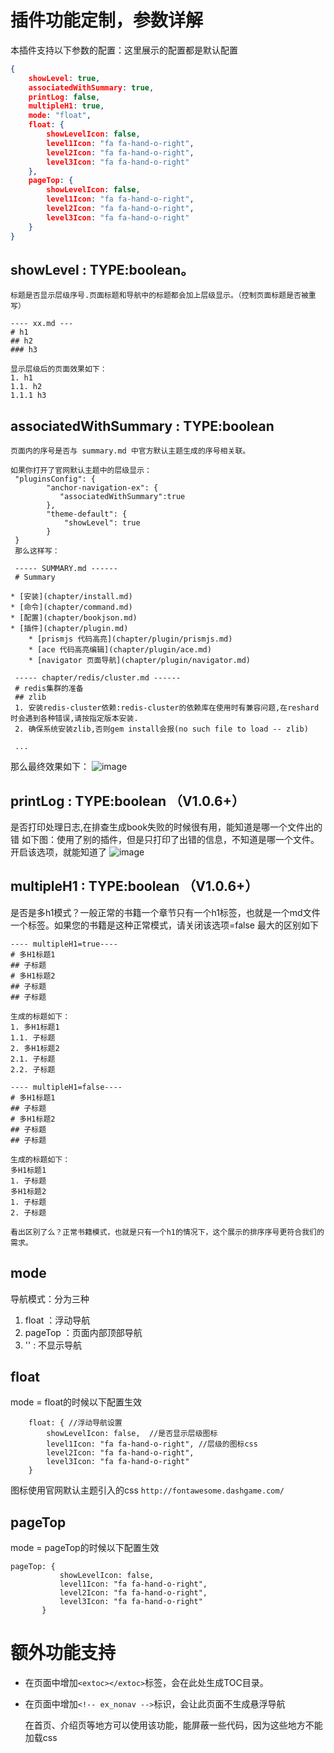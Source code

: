 # 插件功能定制，参数详解
本插件支持以下参数的配置：这里展示的配置都是默认配置
```json
{
    showLevel: true,
    associatedWithSummary: true,
    printLog: false,
    multipleH1: true,
    mode: "float",
    float: {
        showLevelIcon: false,
        level1Icon: "fa fa-hand-o-right",
        level2Icon: "fa fa-hand-o-right",
        level3Icon: "fa fa-hand-o-right"
    },
    pageTop: {
        showLevelIcon: false,
        level1Icon: "fa fa-hand-o-right",
        level2Icon: "fa fa-hand-o-right",
        level3Icon: "fa fa-hand-o-right"
    }
}
```
## showLevel : TYPE:boolean。
    标题是否显示层级序号.页面标题和导航中的标题都会加上层级显示。（控制页面标题是否被重写）

```
---- xx.md ---
# h1
## h2
### h3

显示层级后的页面效果如下：
1. h1
1.1. h2
1.1.1 h3
```
## associatedWithSummary : TYPE:boolean
    页面内的序号是否与 summary.md 中官方默认主题生成的序号相关联。
```
如果你打开了官网默认主题中的层级显示：
 "pluginsConfig": {
        "anchor-navigation-ex": {
           "associatedWithSummary":true
        },
        "theme-default": {
            "showLevel": true
        }
 }
 那么这样写：

 ----- SUMMARY.md ------
 # Summary

* [安装](chapter/install.md)
* [命令](chapter/command.md)
* [配置](chapter/bookjson.md)
* [插件](chapter/plugin.md)
    * [prismjs 代码高亮](chapter/plugin/prismjs.md)
    * [ace 代码高亮编辑](chapter/plugin/ace.md)
    * [navigator 页面导航](chapter/plugin/navigator.md)

 ----- chapter/redis/cluster.md ------
 # redis集群的准备
 ## zlib
 1. 安装redis-cluster依赖:redis-cluster的依赖库在使用时有兼容问题,在reshard时会遇到各种错误,请按指定版本安装.
 2. 确保系统安装zlib,否则gem install会报(no such file to load -- zlib)

 ...
```
那么最终效果如下：
  ![image](https://raw.githubusercontent.com/zq99299/gitbook-plugin-anchor-navigation-ex/master/doc/images/层级关联显示.png)

## printLog : TYPE:boolean （V1.0.6+）
是否打印处理日志,在排查生成book失败的时候很有用，能知道是哪一个文件出的错
如下图：使用了别的插件，但是只打印了出错的信息，不知道是哪一个文件。开启该选项，就能知道了
![image](https://raw.githubusercontent.com/zq99299/gitbook-plugin-anchor-navigation-ex/master/doc/images/printlog.png)

## multipleH1 : TYPE:boolean  （V1.0.6+）
是否是多h1模式？一般正常的书籍一个章节只有一个h1标签，也就是一个md文件一个标签。如果您的书籍是这种正常模式，请关闭该选项=false
最大的区别如下
```
---- multipleH1=true----
# 多H1标题1
## 子标题
# 多H1标题2
## 子标题
## 子标题

生成的标题如下：
1. 多H1标题1
1.1. 子标题
2. 多H1标题2
2.1. 子标题
2.2. 子标题

---- multipleH1=false----
# 多H1标题1
## 子标题
# 多H1标题2
## 子标题
## 子标题

生成的标题如下：
多H1标题1
1. 子标题
多H1标题2
1. 子标题
2. 子标题

看出区别了么？正常书籍模式，也就是只有一个h1的情况下，这个展示的排序序号更符合我们的需求。
```

## mode
导航模式：分为三种

1. float ：浮动导航
2. pageTop ：页面内部顶部导航
3. '' : 不显示导航

## float
mode = float的时候以下配置生效
```
    float: { //浮动导航设置
        showLevelIcon: false,  //是否显示层级图标
        level1Icon: "fa fa-hand-o-right", //层级的图标css
        level2Icon: "fa fa-hand-o-right",
        level3Icon: "fa fa-hand-o-right"
    }
```
图标使用官网默认主题引入的css `http://fontawesome.dashgame.com/`

## pageTop
mode = pageTop的时候以下配置生效
```
pageTop: {
           showLevelIcon: false,
           level1Icon: "fa fa-hand-o-right",
           level2Icon: "fa fa-hand-o-right",
           level3Icon: "fa fa-hand-o-right"
       }
```

# 额外功能支持

- 在页面中增加`<extoc></extoc>`标签，会在此处生成TOC目录。
- 在页面中增加`<!-- ex_nonav -->`标识，会让此页面不生成悬浮导航

    在首页、介绍页等地方可以使用该功能，能屏蔽一些代码，因为这些地方不能加载css